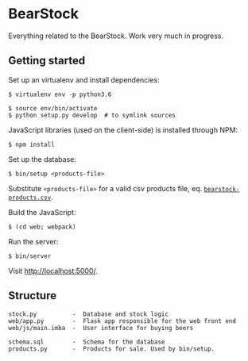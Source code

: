 
# BearStock

Everything related to the BearStock. Work very much in progress.

## Getting started

Set up an virtualenv and install dependencies:

```
$ virtualenv env -p python3.6

$ source env/bin/activate
$ python setup.py develop  # to symlink sources
```

JavaScript libraries (used on the client-side) is installed through NPM:

```
$ npm install
```

Set up the database:

```
$ bin/setup <products-file>
```
Substitute `<products-file>` for a valid csv products file, eq. [`bearstock-products.csv`](bearstock-products.csv).

Build the JavaScript:

```
$ (cd web; webpack)
```

Run the server:

```
$ bin/server
```

Visit <http://localhost:5000/>.

## Structure

```
stock.py          -  Database and stock logic
web/app.py        -  Flask app responsible for the web front end
web/js/main.imba  -  User interface for buying beers

schema.sql        -  Schema for the database
products.py       -  Products for sale. Used by bin/setup.
```
